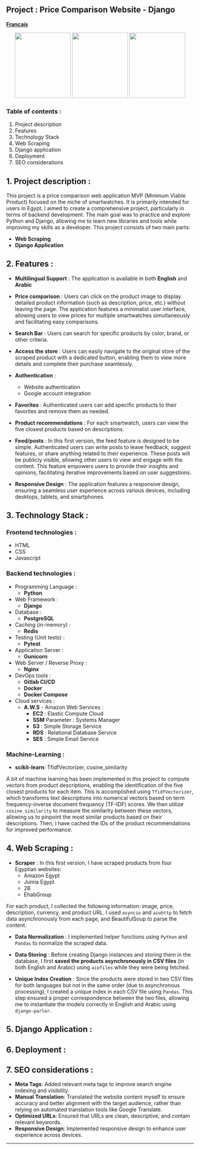 ## Project : Price Comparison Website - Django

[**Français**](README-fr.md)
<p align="center">
  <img src="media/pictures-readme/.png" width="150" height="175" />
  <img src="media/pictures-readme/.png" width="150" height="175" />
  <img src="media/pictures-readme/.png" width="150" height="175" />
</p>

### Table of contents :
1. Project description
2. Features
3. Technology Stack 
4. Web Scraping
5. Django application
6. Deployment
7. SEO considerations

## 1. Project description :
This project is a price comparison web application MVP (Minimum Viable Product) focused on the 
niche of smartwatches. It is primarily intended for users in Egypt. I aimed to create a 
comprehensive project, particularly in terms of backend development. The main goal was to practice
and explore Python and Django, allowing me to learn new libraries and tools while improving my 
skills as a developer. This project consists of two main parts:
* **Web Scraping**
* **Django Application**

## 2. Features :

* **Multilingual Support** : The application is available in both **English** and **Arabic**
* **Price comparison** : Users can click on the product image to display detailed product 
information (such as description, price, etc.) without leaving the page. The application features
a minimalist user interface, allowing users to view prices for multiple smartwatches 
simultaneously and facilitating easy comparisons.
* **Search Bar** : Users can search for specific products by color, brand, or other criteria.
* **Access the store** : Users can easily navigate to the original store of the scraped product 
with a dedicated button, enabling them to view more details and complete their purchase seamlessly.

* **Authentication** :
    * Website authentication
    * Google account integration
* **Favorites** :  Authenticated users can add specific products to their favorites and remove 
them as needed.
* **Product recommendations** : For each smartwatch, users can view the five closest products 
based on descriptions.
* **Feed/posts** : In this first version, the feed feature is designed to be simple. Authenticated
users can write posts to leave feedback, suggest features, or share anything related to their 
experience. These posts will be publicly visible, allowing other users to view and engage with the
content. This feature empowers users to provide their insights and opinions, facilitating iterative
improvements based on user suggestions.
* **Responsive Design** : The application features a responsive design, ensuring a seamless user 
experience across various devices, including desktops, tablets, and smartphones.

## 3. Technology Stack :

### Frontend technologies : 
* HTML
* CSS
* Javascript
### Backend technologies : 
* Programming Language : 
  * **Python**
* Web Framework :
  * **Django**
* Database :
  * **PostgreSQL**
* Caching (in-memory) :
  * **Redis**
* Testing (Unit tests) :
  * **Pytest** 
* Application Server :
  * **Gunicorn**
* Web Server / Reverse Proxy :
  * **Nginx** 
* DevOps tools :
  * **Gitlab CI/CD**
  * **Docker**
  * **Docker Compose**
* Cloud services :
   * **A.W.S** - Amazon Web Services : 
     - **EC2** : Elastic Compute Cloud
     - **SSM** Parameter : Systems Manager
     - **S3** : Simple Storage Service
     - **RDS** : Relational Database Service
     - **SES** : Simple Email Service
### Machine-Learning :

* **scikit-learn**: TfidfVectorizer, cosine_similarity

A bit of machine learning has been implemented in this project to compute vectors from product
descriptions, enabling the identification of the five closest products for each item. 
This is accomplished using `TfidfVectorizer`, which transforms text descriptions into numerical 
vectors based on term frequency-inverse document frequency (TF-IDF) scores. 
We then utilize `cosine_similarity` to measure the similarity between these vectors, 
allowing us to pinpoint the most similar products based on their descriptions.
Then, I have cached the IDs of the product recommendations for improved performance.

## 4. Web Scraping :
* **Scraper** :
In this first version, I have scraped products from four Egyptian websites:
  * Amazon Egypt
  * Jumia Egypt
  * 2B
  * EhabGroup

For each product, I collected the following information: image, price, description, currency, and
product URL. I used `asyncio` and `aiohttp` to fetch data asynchronously from each page, and 
BeautifulSoup to parse the content.

* **Data Normalization** : 
 I implemented helper functions using `Python` and `Pandas` to normalize the scraped data.

* **Data Storing** : Before creating Django instances and storing them in the database, I first 
**saved the products asynchronously in CSV files** (in both English and Arabic) using `aiofiles` 
while they were being fetched.

* **Unique Index Creation** : 
Since the products were stored in two CSV files for both languages but not in the same order 
(due to asynchronous processing), I created a unique index in each CSV file using `Pandas`. 
This step ensured a proper correspondence between the two files, allowing me to instantiate 
the models correctly in English and Arabic using `django-parler`.
## 5. Django Application :

## 6. Deployment :
## 7. SEO considerations :
* **Meta Tags**: Added relevant meta tags to improve search engine indexing and visibility.
* **Manual Translation**: Translated the website content myself to ensure accuracy and better 
alignment with the target audience, rather than relying on automated translation tools like 
Google Translate.
* **Optimized URLs**: Ensured that URLs are clean, descriptive, and contain relevant keywords.
* **Responsive Design**: Implemented responsive design to enhance user experience across devices.


---